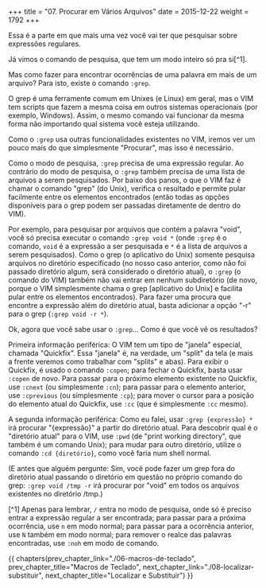 +++
title = "07. Procurar em Vários Arquivos"
date = 2015-12-22
weight = 1792
+++

Essa é a parte em que mais uma vez você vai ter que pesquisar sobre
expressões regulares.

<!-- more -->

Já vimos o comando de pesquisa, que tem um modo inteiro só pra si[^1].

Mas como fazer para encontrar ocorrências de uma palavra em mais de um arquivo?
Para isto, existe o comando `:grep`.

O grep é uma ferramente comum em Unixes (e Linux) em geral, mas o VIM tem
scripts que fazem a mesma coisa em outros sistemas operacionais (por exemplo,
Windows). Assim, o mesmo comando vai funcionar da mesma forma não importando
qual sistema você esteja utilizando.

Como o `:grep` usa outras funcionalidades existentes no VIM, iremos ver um pouco
mais do que simplesmente "Procurar", mas isso é necessário.

Como o modo de pesquisa, `:grep` precisa de uma expressão regular. Ao contrário
do modo de pesquisa, o `:grep` também precisa de uma lista de arquivos a serem
pesquisados. Por baixo dos panos, o que o VIM faz é chamar o comando "grep" (do
Unix), verifica o resultado e permite pular facilmente entre os elementos
encontrados (então todas as opções disponíveis para o grep podem ser passadas
diretamente de dentro do VIM).

Por exemplo, para pesquisar por arquivos que contém a palavra "void", você só
precisa executar o comando `:grep void *` (onde `:grep` é o comando, `void` é a
expressão a ser pesquisada e `*` é a lista de arquivos a serem pesquisados). Como
o grep (o aplicativo do Unix) somente pesquisa arquivos no diretório
especificado (no nosso caso anterior, como não foi passado diretório algum,
será considerado o diretório atual), o `:grep` (o comando do VIM) também não vai
entrar em nenhum subdiretório (de novo, porque o VIM simplesmente chama o grep
[aplicativo do Unix] e facilita pular entre os elementos encontrados). Para
fazer uma procura que encontre a expressão além do diretório atual, basta
adicionar a opção "-r" para o grep (`:grep void -r *`).

Ok, agora que você sabe usar o `:grep`... Como é que você vê os resultados?

Primeira informação periférica: O VIM tem um tipo de "janela" especial, chamada
"Quickfix". Essa "janela" é, na verdade, um "split" da tela (e mais a frente
veremos como trabalhar com "splits" e abas). Para exibir o Quickfix, é usado o
comando `:copen`; para fechar o Quickfix, basta usar `:copen` de novo. Para
passar para o próximo elemento existente no Quickfix, use `:cnext` (ou
simplesmente `:cn`); para passar para o elemento anterior, use `:cprevious` (ou
simplesmente `:cp`); para mover o cursor para a posição do elemento atual do
Quickfix, use `:cc` (que é simplesmente `:cc` mesmo).

A segunda informação periférica: Como eu falei, usar `:grep {expressão} *` irá
procurar "{expressão}" a partir do diretório atual. Para descobrir qual é o
"diretório atual" para o VIM, use `:pwd` (de "print working directory", que
também é um comando Unix); para mudar para outro diretório, utilize o comando
`:cd {diretório}`, como você faria num shell normal.

(E antes que alguém pergunte: Sim, você pode fazer um grep fora do diretório
atual passando o diretório em questão no próprio comando do grep: `:grep void
/tmp -r` irá procurar por "void" em todos os arquivos existentes no diretório
/tmp.)

[^1] Apenas para lembrar, `/` entra no modo de pesquisa, onde só é preciso entrar
	 a expressão regular a ser encontrada; para passar para a próxima
	 ocorrência, use `n` em modo normal; para passar para a ocorrência anterior,
	 use `N` também em modo normal; para remover o realce das palavras
	 encontradas, use `:noh` em modo de comando.

{{ chapters(prev_chapter_link="./06-macros-de-teclado", prev_chapter_title="Macros de Teclado", next_chapter_link="./08-localizar-substituir", next_chapter_title="Localizar e Substituir") }}
